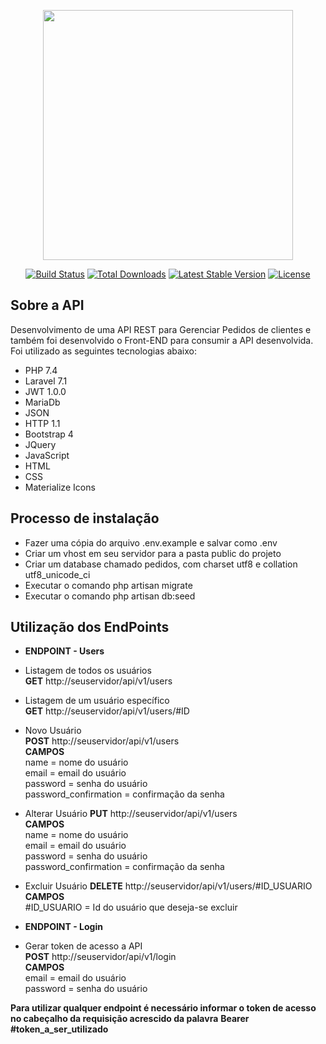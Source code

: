 <p align="center"><img src="https://res.cloudinary.com/dtfbvvkyp/image/upload/v1566331377/laravel-logolockup-cmyk-red.svg" width="400"></p>

<p align="center">
<a href="https://travis-ci.org/laravel/framework"><img src="https://travis-ci.org/laravel/framework.svg" alt="Build Status"></a>
<a href="https://packagist.org/packages/laravel/framework"><img src="https://poser.pugx.org/laravel/framework/d/total.svg" alt="Total Downloads"></a>
<a href="https://packagist.org/packages/laravel/framework"><img src="https://poser.pugx.org/laravel/framework/v/stable.svg" alt="Latest Stable Version"></a>
<a href="https://packagist.org/packages/laravel/framework"><img src="https://poser.pugx.org/laravel/framework/license.svg" alt="License"></a>
</p>

## Sobre a API

Desenvolvimento de uma API REST para Gerenciar Pedidos de clientes e também foi desenvolvido o Front-END para consumir a API desenvolvida. Foi utilizado as seguintes tecnologias abaixo:

- PHP 7.4
- Laravel 7.1
- JWT 1.0.0
- MariaDb
- JSON
- HTTP 1.1
- Bootstrap 4
- JQuery
- JavaScript
- HTML
- CSS
- Materialize Icons


## Processo de instalação

- Fazer uma cópia do arquivo .env.example e salvar como .env
- Criar um vhost em seu servidor para a pasta public do projeto
- Criar um database chamado pedidos, com charset utf8 e collation utf8_unicode_ci
- Executar o comando php artisan migrate
- Executar o comando php artisan db:seed


## Utilização dos EndPoints

- **ENDPOINT - Users**

- Listagem de todos os usuários  
**GET**  http://seuservidor/api/v1/users

- Listagem de um usuário específico  
**GET**  http://seuservidor/api/v1/users/#ID

- Novo Usuário  
**POST**  http://seuservidor/api/v1/users   
**CAMPOS**  
name = nome do usuário  
email = email do usuário  
password = senha do usuário  
password_confirmation = confirmação da senha  

- Alterar Usuário
**PUT**  http://seuservidor/api/v1/users  
**CAMPOS**  
name = nome do usuário  
email = email do usuário  
password = senha do usuário  
password_confirmation = confirmação da senha  

- Excluir Usuário
**DELETE**  http://seuservidor/api/v1/users/#ID_USUARIO  
**CAMPOS**  
#ID_USUARIO = Id do usuário que deseja-se excluir  

- **ENDPOINT - Login**
- Gerar token de acesso a API  
**POST**  http://seuservidor/api/v1/login  
**CAMPOS**  
email = email do usuário  
password = senha do usuário  

**Para utilizar qualquer endpoint é necessário informar o token de acesso no cabeçalho da requisição acrescido da palavra**
**Bearer #token_a_ser_utilizado**

